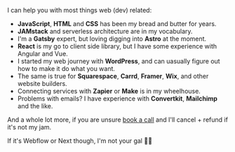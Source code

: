 I can help you with most things web (dev) related:

- **JavaScript**, **HTML** and **CSS** has been my bread and butter for years.
- **JAMstack** and serverless architecture are in my vocabulary.
- I'm a **Gatsby** expert, but loving digging into **Astro** at the moment.
- **React** is my go to client side library, but I have some experience with Angular and Vue.
- I started my web journey with **WordPress**, and can uasually figure out how to make it do what you want.
- The same is true for **Squarespace**, **Carrd**, **Framer**, **Wix**, and other website builders.
- Connecting services with **Zapier** or **Make** is in my wheelhouse.
- Problems with emails? I have experience with **Convertkit**, **Mailchimp** and the like.

And a whole lot more, if you are unsure [book a call](https://savvycal.com/raae/emergency) and I'll cancel + refund if it's not my jam.

If it's Webflow or Next though, I'm not your gal 🤷‍♀️
